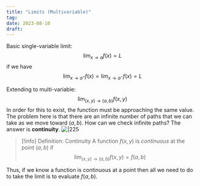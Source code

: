 ```yaml
---
title: "Limits (Multivariable)"
tag:
date: 2023-08-10
draft:
---
```


Basic single-variable limit: 
$$
\lim_{ x \to a } f(x)=L
$$
if we have 
$$
\lim_{ x \to a^{+ }}f(x)=\lim_{ x \to a^- } f(x)=L 
$$

Extending to multi-variable: 
$$
\lim_{ (x,y) \to (a,b) } f(x,y)
$$
In order for this to exist, the function must be approaching the same value. The problem here is that there are an infinite number of paths that we can take as we move toward $(a,b)$. How can we check infinite paths? The answer is **continuity**.
![|225](Calculus/attachments/Pasted%20image%2020230811144258.png)

> [!info] Definition: Continuity
> A function $f(x,y)$ is *continuous* at the point $(a,b)$ if 
> $$
> \lim_{ (x,y) \to (a,b) } f(x,y) = f(a,b) 
> $$

Thus, if we know a function is continuous at a point then all we need to do to take the limit is to evaluate $f(a,b)$.
